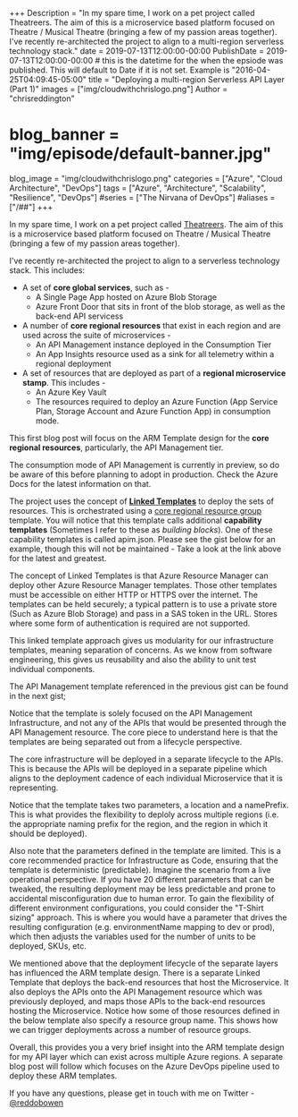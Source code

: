 +++
Description = "In my spare time, I work on a pet project called Theatreers. The aim of this is a microservice based platform focused on Theatre / Musical Theatre (bringing a few of my passion areas together). I've recently re-architected the project to align to a multi-region serverless technology stack."
date = 2019-07-13T12:00:00-00:00
PublishDate = 2019-07-13T12:00:00-00:00 # this is the datetime for the when the epsiode was published. This will default to Date if it is not set. Example is "2016-04-25T04:09:45-05:00"
title = "Deploying a multi-region Serverless API Layer (Part 1)"
images = ["img/cloudwithchrislogo.png"]
Author = "chrisreddington"
# blog_banner = "img/episode/default-banner.jpg"
blog_image = "img/cloudwithchrislogo.png"
categories = ["Azure", "Cloud Architecture", "DevOps"]
tags = ["Azure", "Architecture", "Scalability", "Resilience", "DevOps"]
#series = ["The Nirvana of DevOps"]
#aliases = ["/##"]
+++

In my spare time, I work on a pet project called [Theatreers](https://www.github.com/theatreers). The aim of this is a microservice based platform focused on Theatre / Musical Theatre (bringing a few of my passion areas together).

I've recently re-architected the project to align to a serverless technology stack. This includes:

* A set of **core global services**, such as -
  * A Single Page App hosted on Azure Blob Storage
  * Azure Front Door that sits in front of the blob storage, as well as the back-end API servicess
* A number of **core regional resources** that exist in each region and are used across the suite of microservices -
  * An API Management instance deployed in the Consumption Tier
  * An App Insights resource used as a sink for all telemetry within a regional deployment
* A set of resources that are deployed as part of a **regional microservice stamp**. This includes  -
  * An Azure Key Vault
  * The resources required to deploy an Azure Function (App Service Plan, Storage Account and Azure Function App) in consumption mode.

This first blog post will focus on the ARM Template design for the **core regional resources**, particularly, the API Management tier.

The consumption mode of API Management is currently in preview, so do be aware of this before planning to adopt in production. Check the Azure Docs for the latest information on that.

The project uses the concept of **[Linked Templates](https://docs.microsoft.com/en-us/azure/azure-resource-manager/resource-group-linked-templates)** to deploy the sets of resources. This is orchestrated using a [core regional resource group](https://github.com/Theatreers/Theatreers.DevOps/blob/master/arm-templates/coreResourceGroupRegional.json) template. You will notice that this template calls additional **capability templates** (Sometimes I refer to these as *building blocks*). One of these capability templates is called apim.json. Please see the gist below for an example, though this will not be maintained - Take a look at the link above for the latest and greatest.

<script src="https://gist.github.com/christianreddington/ab8758676f5e89ee8df3fa783f665cc5.js"></script>

The concept of Linked Templates is that Azure Resource Manager can deploy other Azure Resource Manager templates. Those other templates must be accessible on either HTTP or HTTPS over the internet. The templates can be held securely; a typical pattern is to use a private store (Such as Azure Blob Storage) and pass in a SAS token in the URL. Stores where some form of authentication is required are not supported.

This linked template approach gives us modularity for our infrastructure templates, meaning separation of concerns. As we know from software engineering, this gives us reusability and also the ability to unit test individual components.

The API Management template referenced in the previous gist can be found in the next gist;

<script src="https://gist.github.com/christianreddington/f0f13c1e25743a33fa0d0ea78177a606.js"></script>

Notice that the template is solely focused on the API Management Infrastructure, and not any of the APIs that would be presented through the API Management resource. The core piece to understand here is that the templates are being separated out from a lifecycle perspective.

The core infrastructure will be deployed in a separate lifecycle to the APIs. This is because the APIs will be deployed in a separate pipeline which aligns to the deployment cadence of each individual Microservice that it is representing.

Notice that the template takes two parameters, a location and a namePrefix. This is what provides the flexibility to deploly across multiple regions (i.e. the appropriate naming prefix for the region, and the region in which it should be deployed).

Also note that the parameters defined in the template are limited. This is a core recommended practice for Infrastructure as Code, ensuring that the template is deterministic (predictable). Imagine the scenario from a live operational perspective. If you have 20 different parameters that can be tweaked, the resulting deployment may be less predictable and prone to accidental misconfiguration due to human error. To gain the flexibility of different environment configurations, you could consider the "T-Shirt sizing" approach. This is where you would have a parameter that drives the resulting configuration (e.g. environmentName mapping to dev or prod), which then adjusts the variables used for the number of units to be deployed, SKUs, etc.

We mentioned above that the deployment lifecycle of the separate layers has influenced the ARM template design. There is a separate Linked Template that deploys the back-end resources that host the Microservice. It also deploys the APIs onto the API Management resource which was previously deployed, and maps those APIs to the back-end resources hosting the Microservice. Notice how some of those resources defined in the below template also specify a resource group name. This shows how we can trigger deployments across a number of resource groups.  

<script src="https://gist.github.com/christianreddington/3e777fdfb3deada8b03a4f1f215dc7b2.js"></script>

Overall, this provides you a very brief insight into the ARM template design for my API layer which can exist across multiple Azure regions. A separate blog post will follow which focuses on the Azure DevOps pipeline used to deploy these ARM templates.

If you have any questions, please get in touch with me on Twitter - [@reddobowen](https://www.twitter.com/reddobowen)